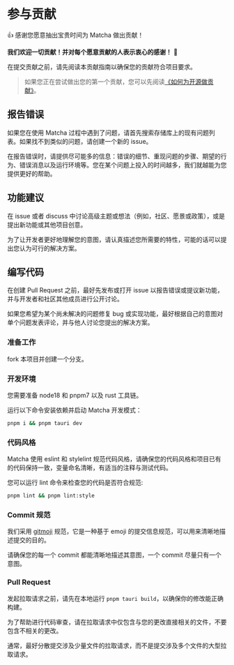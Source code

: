 # 参与贡献

👍 感谢您愿意抽出宝贵时间为 Matcha 做出贡献！

**我们欢迎一切贡献！并对每个愿意贡献的人表示衷心的感谢！** 💖

在提交贡献之前，请先阅读本贡献指南以确保您的贡献符合项目要求。

> 如果您正在尝试做出您的第一个贡献，您可以先阅读[《如何为开源做贡献》](https://opensource.guide/zh-hans/how-to-contribute/)。

## 报告错误

如果您在使用 Matcha 过程中遇到了问题，请首先搜索存储库上的现有问题列表。如果找不到类似的问题，请创建一个新的 issue。

在报告错误时，请提供尽可能多的信息：错误的细节、重现问题的步骤、期望的行为、错误消息以及运行环境等。您在某个问题上投入的时间越多，我们就越能为您提供更好的帮助。

## 功能建议

在 issue 或者 discuss 中讨论高级主题或想法（例如，社区、愿景或政策），或是提出新功能或其他项目创意。

为了让开发者更好地理解您的意图，请认真描述您所需要的特性，可能的话可以提出您认为可行的解决方案。

## 编写代码

在创建 Pull Request 之前，最好先发布或打开 issue 以报告错误或提议新功能，并与开发者和社区其他成员进行公开讨论。

如果您希望为某个尚未解决的问题修复 bug 或实现功能，最好根据自己的意图对单个问题发表评论，并与他人讨论您提出的解决方案。

### 准备工作

fork 本项目并创建一个分支。

### 开发环境

您需要准备 node18 和 pnpm7 以及 rust 工具链。

运行以下命令安装依赖并启动 Matcha 开发模式：

```sh
pnpm i && pnpm tauri dev
```

### 代码风格

Matcha 使用 eslint 和 stylelint 规范代码风格，请确保您的代码风格和项目已有的代码保持一致，变量命名清晰，有适当的注释与测试代码。

您可以运行 lint 命令来检查您的代码是否符合规范:

```sh
pnpm lint && pnpm lint:style
```

### Commit 规范

我们采用 [gitmoji](https://gitmoji.dev/) 规范，它是一种基于 emoji 的提交信息规范，可以用来清晰地描述提交的目的。

请确保您的每一个 commit 都能清晰地描述其意图，一个 commit 尽量只有一个意图。

### Pull Request

发起拉取请求之前，请先在本地运行 `pnpm tauri build`，以确保你的修改能正确构建。

为了帮助进行代码审查，请在拉取请求中仅包含与您的更改直接相关的文件，不要包含不相关的更改。

通常，最好分散提交涉及少量文件的拉取请求，而不是提交涉及多个文件的大型拉取请求。
